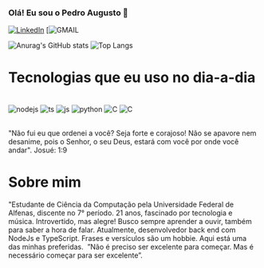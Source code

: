 ### Olá! Eu sou o Pedro Augusto 🤙

[![LinkedIn](https://img.shields.io/badge/LinkedIn-0077B5?style=for-the-badge&logo=linkedin&logoColor=white)](http://www.linkedin.com/in/pedro-augusto-mendes-092281206)
[![GMAIL](https://img.shields.io/badge/Gmail-D14836?style=for-the-badge&logo=gmail&logoColor=white)


![Anurag's GitHub stats](https://github-readme-stats.vercel.app/api?username=anuraghazra&show_icons=true&bg_color=00000000)
![Top Langs](https://github-readme-stats.vercel.app/api/top-langs/?username=DevPedroAugusto-BR&hide_progress=true)

# Tecnologias que eu uso no dia-a-dia

<div style ="display': inline_block"><br/>
    <img align="center" alt="nodejs" src="https://img.shields.io/badge/Node.js-43853D?style=for-the-badge&logo=node.js&logoColor=white">
    <img align="center" alt="ts" src="https://img.shields.io/badge/TypeScript-007ACC?style=for-the-badge&logo=typescript&logoColor=white">
     <img align="center" alt="js" src="https://img.shields.io/badge/JavaScript-323330?style=for-the-badge&logo=javascript&logoColor=F7DF1E">
      <img align="center" alt="python" src="https://img.shields.io/badge/Python-14354C?style=for-the-badge&logo=python&logoColor=white">
      <img align="center" alt="C" src="https://img.shields.io/badge/C-00599C?style=for-the-badge&logo=c&logoColor=white">
      <img align="center" alt="C" src="https://img.shields.io/badge/PostgreSQL-316192?style=for-the-badge&logo=postgresql&logoColor=white">
</div><br/>

"Não fui eu que ordenei a você? Seja forte e corajoso! Não se apavore nem desanime, pois o Senhor, o seu Deus, estará com você por onde você andar". Josué: 1:9

# Sobre mim

"Estudante de Ciência da Computação pela Universidade Federal de Alfenas, discente no 7° período. 21 anos,
fascinado por tecnologia e música. Introvertido, mas alegre! Busco sempre aprender a ouvir, também para
saber a hora de falar. Atualmente, desenvolvedor back end com NodeJs e TypeScript. Frases e versículos são
um hobbie. Aqui está uma das minhas preferidas. 
”Não é preciso ser excelente para começar. Mas é necessário começar para ser excelente”.


